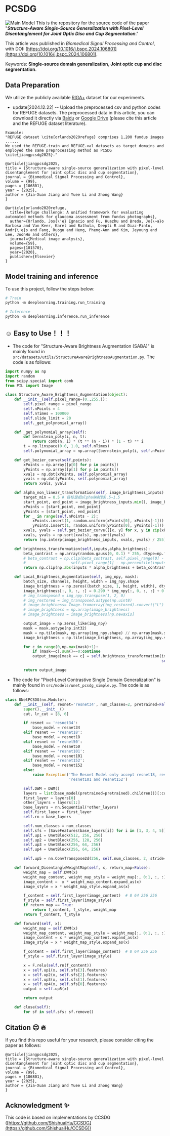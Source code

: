 # PCSDG
![Main Model](./figures/model.jpg)
This is the repository for the source code of the paper "***Structure-Aware Single-Source Generalization with Pixel-Level Disentanglement for Joint Optic Disc and Cup Segmentation***."

This article was published in *Biomedical Signal Processing and Control*, with DOI: [https://doi.org/10.1016/j.bspc.2024.106801](https://doi.org/10.1016/j.bspc.2024.106801). 

Keywords: **Single-source domain generalization**, **Joint optic cup and disc segmentation**.

## Data Preparation
We utilize the publicly available [RIGA+](https://zenodo.org/record/6325549) dataset for our experiments. 

* update\[2024.12.22\] -- Upload the preprocessed csv and python codes for REFUGE datasets. The preprocessed data in this article, you can download it directly via [Baidu](https://pan.baidu.com/s/1400JPodPk_zkcBGCspgMfQ?pwd=9dpo) or [Google Drive](https://drive.google.com/file/d/1lIBJTbRy2v6l3zary3YkXp4ZOwDPcrWl/view?usp=sharing) (please cite this article and the REFUGE dataset literature).

```
Example:
"REFUGE dataset \cite{orlando2020refuge} comprises 1,200 fundus images
......
We used the REFUGE-train and REFUGE-val datasets as target domains and
employed the same preprocessing method as PCSDG \cite{jiangpcsdg2025}."

@article{jiangpcsdg2025,
title = {Structure-aware single-source generalization with pixel-level disentanglement for joint optic disc and cup segmentation},
journal = {Biomedical Signal Processing and Control},
volume = {99},
pages = {106801},
year = {2025},
author = {Jia-Xuan Jiang and Yuee Li and Zhong Wang}
}

@article{orlando2020refuge,
  title={Refuge challenge: A unified framework for evaluating automated methods for glaucoma assessment from fundus photographs},
  author={Orlando, Jos{\'e} Ignacio and Fu, Huazhu and Breda, Jo{\~a}o Barbosa and Van Keer, Karel and Bathula, Deepti R and Diaz-Pinto, Andr{\'e}s and Fang, Ruogu and Heng, Pheng-Ann and Kim, Jeyoung and Lee, JoonHo and others},
  journal={Medical image analysis},
  volume={59},
  pages={101570},
  year={2020},
  publisher={Elsevier}
}
```

## Model training and inference
To use this project, follow the steps below:
```python
# Train
python -m deeplearning.training.run_training

# Inference
python -m deeplearning.inference.run_inference
```

## :relaxed: Easy to Use！！！ 
* The code for "Structure-Aware Brightness Augmentation (SABA)" is mainly found in `src/datasets/utils/StructureAwareBrightnessAugmentation.py`. The code is as follows:
```python
import numpy as np
import random
from scipy.special import comb
from PIL import Image

class Structure_Aware_Brightness_Augmentation(object):
    def __init__(self,pixel_range=(0.,255.)):
        self.pixel_range = pixel_range
        self.nPoints = 4
        self.nTimes = 100000
        self.slide_limit = 20
        self._get_polynomial_array()

    def _get_polynomial_array(self):
        def bernstein_poly(i, n, t):
            return comb(n, i) * (t ** (n - i)) * (1 - t) ** i
        t = np.linspace(0.0, 1.0, self.nTimes)
        self.polynomial_array = np.array([bernstein_poly(i, self.nPoints - 1, t) for i in range(0, self.nPoints)]).astype(np.float32)

    def get_bezier_curve(self,points):
        xPoints = np.array([p[0] for p in points])
        yPoints = np.array([p[1] for p in points])
        xvals = np.dot(xPoints, self.polynomial_array)
        yvals = np.dot(yPoints, self.polynomial_array)
        return xvals, yvals

    def alpha_non_linear_transformation(self, image_brightness_inputs):
        target_min = 0.5 # 目标是把alpha映射到0.5~1.5
        start_point, end_point = image_brightness_inputs.min(), image_brightness_inputs.max()
        xPoints = [start_point, end_point]
        yPoints = [start_point, end_point]
        for _ in range(self.nPoints - 2):
            xPoints.insert(1, random.uniform(xPoints[0], xPoints[-1]))
            yPoints.insert(1, random.uniform(yPoints[0], yPoints[-1]))
        xvals, yvals = self.get_bezier_curve([[x, y] for x, y in zip(xPoints, yPoints)])
        xvals, yvals = np.sort(xvals), np.sort(yvals)
        return (np.interp(image_brightness_inputs, xvals, yvals) / 255) + target_min # 0~255线性映射到0.5~1.5，这个返回值就是alpha_brightness

    def brightness_transformation(self,inputs,alpha_brightness):
        beta_contrast = np.array(random.gauss(0, 0.1) * 255, dtype=np.float32)
        # beta_contrast = np.clip(beta_contrast, self.pixel_range[0] - np.percentile(inputs, self.slide_limit),
        #                    self.pixel_range[1] - np.percentile(inputs, 100 - self.slide_limit))
        return np.clip(np.abs(inputs * alpha_brightness + beta_contrast), self.pixel_range[0], self.pixel_range[1])

    def Local_Brightness_Augmentation(self, img_npy, mask):
        batch_size, channels, height, width = img_npy.shape
        image_brightness = np.zeros((batch_size, 1, height, width), dtype=img_npy.dtype)
        image_brightness[:, 0, :, :] = 0.299 * img_npy[:, 0, :, :] + 0.587 * img_npy[:, 1, :, :] + 0.114 * img_npy[:, 2, :, :]
        # img_transposed = img_npy.transpose(1, 2, 0)
        # img_restored = img_transposed.astype(np.uint8)
        # image_brightness= Image.fromarray(img_restored).convert("L")
        # image_brightness = np.array(image_brightness)
        # image_brightness = image_brightness[np.newaxis]

        output_image = np.zeros_like(img_npy)
        mask = mask.astype(np.int32)
        mask = np.tile(mask, np.array(img_npy.shape) // np.array(mask.shape))
        image_brightness = np.tile(image_brightness, np.array(img_npy.shape) // np.array(image_brightness.shape))

        for c in range(0,np.max(mask)+1):
            if (mask==c).sum()==0:continue
            output_image[mask == c] = self.brightness_transformation(img_npy[mask == c],
                                                                     self.alpha_non_linear_transformation(image_brightness[mask == c]))

        return output_image

```

* The code for "Pixel-Level Contrastive Single Domain Generalization" is mainly found in `src/models/unet_pcsdg_simple.py`. The code is as follows:
```python
class UNetPCSDG(nn.Module):
    def __init__(self, resnet='resnet34', num_classes=2, pretrained=False):
        super().__init__()
        cut, lr_cut = [8, 6]

        if resnet == 'resnet34':
            base_model = resnet34
        elif resnet == 'resnet18':
            base_model = resnet18
        elif resnet == 'resnet50':
            base_model = resnet50
        elif resnet == 'resnet101':
            base_model = resnet101
        elif resnet == 'resnet152':
            base_model = resnet152
        else:
            raise Exception('The Resnet Model only accept resnet18, resnet34, resnet50,'
                            'resnet101 and resnet152')

        self.DWM = DWM()
        layers = list(base_model(pretrained=pretrained).children())[:cut]
        first_layer = layers[0]
        other_layers = layers[1:]
        base_layers = nn.Sequential(*other_layers)
        self.first_layer = first_layer
        self.rn = base_layers

        self.num_classes = num_classes
        self.sfs = [SaveFeatures(base_layers[i]) for i in [1, 3, 4, 5]]
        self.up1 = UnetBlock(512, 256, 256)
        self.up2 = UnetBlock(256, 128, 256)
        self.up3 = UnetBlock(256, 64, 256)
        self.up4 = UnetBlock(256, 64, 256)

        self.up5 = nn.ConvTranspose2d(256, self.num_classes, 2, stride=2)

    def forward_DisentangleWeightMap(self, x, return_map=False):
        weight_map = self.DWM(x)
        weight_map_content, weight_map_style = weight_map[:, 0:1, :, :], weight_map[:, 1:2, :, :]
        image_content =  x * weight_map_content.expand_as(x)
        image_style = x * weight_map_style.expand_as(x)

        f_content = self.first_layer(image_content)  # 8 64 256 256
        f_style = self.first_layer(image_style)
        if return_map == True:
            return f_content, f_style, weight_map
        return f_content, f_style

    def forward(self, x):
        weight_map = self.DWM(x)
        weight_map_content, weight_map_style = weight_map[:, 0:1, :, :], weight_map[:, 1:2, :, :]
        image_content = x * weight_map_content.expand_as(x)
        image_style = x * weight_map_style.expand_as(x)

        f_content = self.first_layer(image_content)  # 8 64 256 256
        f_style = self.first_layer(image_style)

        x = F.relu(self.rn(f_content))
        x = self.up1(x, self.sfs[3].features)
        x = self.up2(x, self.sfs[2].features)
        x = self.up3(x, self.sfs[1].features)
        x = self.up4(x, self.sfs[0].features)
        output = self.up5(x)

        return output

    def close(self):
        for sf in self.sfs: sf.remove()
```


## Citation :heart_eyes: :fire:
If you find this repo useful for your research, please consider citing the paper as follows:
```
@article{jiangpcsdg2025,
title = {Structure-aware single-source generalization with pixel-level disentanglement for joint optic disc and cup segmentation},
journal = {Biomedical Signal Processing and Control},
volume = {99},
pages = {106801},
year = {2025},
author = {Jia-Xuan Jiang and Yuee Li and Zhong Wang}
}
```

## Acknowledgment :sparkles:
This code is based on implementations by CCSDG ([https://github.com/ShishuaiHu/CCSDG](https://github.com/ShishuaiHu/CCSDG))

